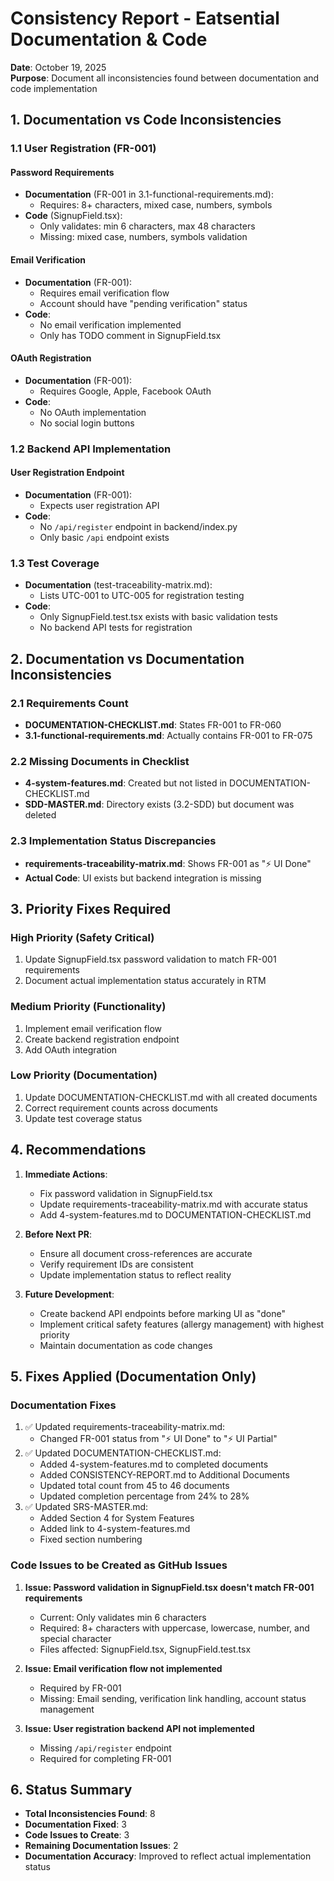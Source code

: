 # Consistency Report - Eatsential Documentation & Code

**Date**: October 19, 2025  
**Purpose**: Document all inconsistencies found between documentation and code implementation

## 1. Documentation vs Code Inconsistencies

### 1.1 User Registration (FR-001)

#### Password Requirements
- **Documentation** (FR-001 in 3.1-functional-requirements.md):
  - Requires: 8+ characters, mixed case, numbers, symbols
- **Code** (SignupField.tsx):
  - Only validates: min 6 characters, max 48 characters
  - Missing: mixed case, numbers, symbols validation

#### Email Verification
- **Documentation** (FR-001):
  - Requires email verification flow
  - Account should have "pending verification" status
- **Code**:
  - No email verification implemented
  - Only has TODO comment in SignupField.tsx

#### OAuth Registration
- **Documentation** (FR-001):
  - Requires Google, Apple, Facebook OAuth
- **Code**:
  - No OAuth implementation
  - No social login buttons

### 1.2 Backend API Implementation

#### User Registration Endpoint
- **Documentation** (FR-001):
  - Expects user registration API
- **Code**:
  - No `/api/register` endpoint in backend/index.py
  - Only basic `/api` endpoint exists

### 1.3 Test Coverage
- **Documentation** (test-traceability-matrix.md):
  - Lists UTC-001 to UTC-005 for registration testing
- **Code**:
  - Only SignupField.test.tsx exists with basic validation tests
  - No backend API tests for registration

## 2. Documentation vs Documentation Inconsistencies

### 2.1 Requirements Count
- **DOCUMENTATION-CHECKLIST.md**: States FR-001 to FR-060
- **3.1-functional-requirements.md**: Actually contains FR-001 to FR-075

### 2.2 Missing Documents in Checklist
- **4-system-features.md**: Created but not listed in DOCUMENTATION-CHECKLIST.md
- **SDD-MASTER.md**: Directory exists (3.2-SDD) but document was deleted

### 2.3 Implementation Status Discrepancies
- **requirements-traceability-matrix.md**: Shows FR-001 as "⚡ UI Done"
- **Actual Code**: UI exists but backend integration is missing

## 3. Priority Fixes Required

### High Priority (Safety Critical)
1. Update SignupField.tsx password validation to match FR-001 requirements
2. Document actual implementation status accurately in RTM

### Medium Priority (Functionality)
1. Implement email verification flow
2. Create backend registration endpoint
3. Add OAuth integration

### Low Priority (Documentation)
1. Update DOCUMENTATION-CHECKLIST.md with all created documents
2. Correct requirement counts across documents
3. Update test coverage status

## 4. Recommendations

1. **Immediate Actions**:
   - Fix password validation in SignupField.tsx
   - Update requirements-traceability-matrix.md with accurate status
   - Add 4-system-features.md to DOCUMENTATION-CHECKLIST.md

2. **Before Next PR**:
   - Ensure all document cross-references are accurate
   - Verify requirement IDs are consistent
   - Update implementation status to reflect reality

3. **Future Development**:
   - Create backend API endpoints before marking UI as "done"
   - Implement critical safety features (allergy management) with highest priority
   - Maintain documentation as code changes

## 5. Fixes Applied (Documentation Only)

### Documentation Fixes
1. ✅ Updated requirements-traceability-matrix.md:
   - Changed FR-001 status from "⚡ UI Done" to "⚡ UI Partial"
2. ✅ Updated DOCUMENTATION-CHECKLIST.md:
   - Added 4-system-features.md to completed documents
   - Added CONSISTENCY-REPORT.md to Additional Documents
   - Updated total count from 45 to 46 documents
   - Updated completion percentage from 24% to 28%
3. ✅ Updated SRS-MASTER.md:
   - Added Section 4 for System Features
   - Added link to 4-system-features.md
   - Fixed section numbering

### Code Issues to be Created as GitHub Issues
1. **Issue: Password validation in SignupField.tsx doesn't match FR-001 requirements**
   - Current: Only validates min 6 characters
   - Required: 8+ characters with uppercase, lowercase, number, and special character
   - Files affected: SignupField.tsx, SignupField.test.tsx
   
2. **Issue: Email verification flow not implemented**
   - Required by FR-001
   - Missing: Email sending, verification link handling, account status management
   
3. **Issue: User registration backend API not implemented**
   - Missing `/api/register` endpoint
   - Required for completing FR-001

## 6. Status Summary

- **Total Inconsistencies Found**: 8
- **Documentation Fixed**: 3
- **Code Issues to Create**: 3
- **Remaining Documentation Issues**: 2
- **Documentation Accuracy**: Improved to reflect actual implementation status
